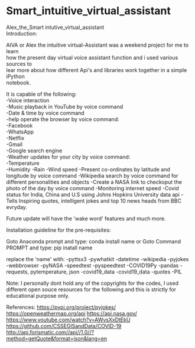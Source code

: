 # Smart_intuitive_virtual_assistant
Alex_the_Smart intutive_virtual_assistant <br>
Introduction: <br>

AIVA or Alex the intuitive virtual-Assistant was a weekend project for me to learn <br> 
how the present day virtual voice assistant function and i used various sources to <br>
lear more about how different Api's and libraries work together in a simple iPython <br>
notebook.  <br>

It is capable of the following: <br>
-Voice interaction <br>
-Music playback in YouTube by voice command <br>
-Date & time by voice command <br>
-help operate the browser by voice command:<br>
	-Facebook <br>
	-WhatsApp <br>
	-Netflix <br>
	-Gmail <br>
	-Google search engine <br>
-Weather updates for your city by voice command: <br>
 	-Temperature <br>
	-Humidity
	-Rain
	-Wind speed
-Present co-ordinates by latitude and longitude by voice command
-Wikipedia search by voice command for different personalities and objects
-Create a NASA link to checkoput the photo of the day by voice command
-Monitoring internet speed
-Covid status for India, China and U.S using Johns Hopkins University data api
-Tells Inspiring quotes, intelligent jokes and top 10 news heads from BBC evryday.

Future update will have the 'wake word' features and much more.  

Installation guideline for the pre-requisites:

Goto Anaconda prompt and type:
conda install name
or
Goto Command PROMPT and type:
pip inatall name 

replace the 'name' with:
          -pyttsx3
          -pywhatkit
          -datetime
          -wikipedia
          -pyjokes
          -webbrowser
          -pyNASA
          -speedtest
          -pyspeedtest
          -COVID19Py
          -pandas
          -requests, pytemperature, json
          -covid19_data
          -covid19_data
          -quotes
          -PIL
 
Note: I personally dont hold any of the copyrights for the codes, I used different open souce resources 
for the following and this is strictly for educational purpose only.

References:
https://pypi.org/project/pyjokes/
https://openweathermap.org/api
https://api.nasa.gov/
https://www.youtube.com/watch?v=AWvsXxDtEkU
https://github.com/CSSEGISandData/COVID-19
http://api.forismatic.com//api//1.0//?method=getQuote&format=json&lang=en
